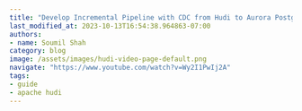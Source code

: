 ```yaml
---
title: "Develop Incremental Pipeline with CDC from Hudi to Aurora Postgres | Demo Video"
last_modified_at: 2023-10-13T16:54:38.964863-07:00
authors:
- name: Soumil Shah
category: blog
image: /assets/images/hudi-video-page-default.png
navigate: "https://www.youtube.com/watch?v=Wy2I1PwIj2A"
tags:
- guide
- apache hudi
---
```

